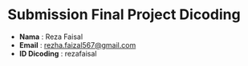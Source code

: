 # Submission Final Project Dicoding

- **Nama** : Reza Faisal
- **Email** : rezha.faizal567@gmail.com
- **ID Dicoding** : rezafaisal